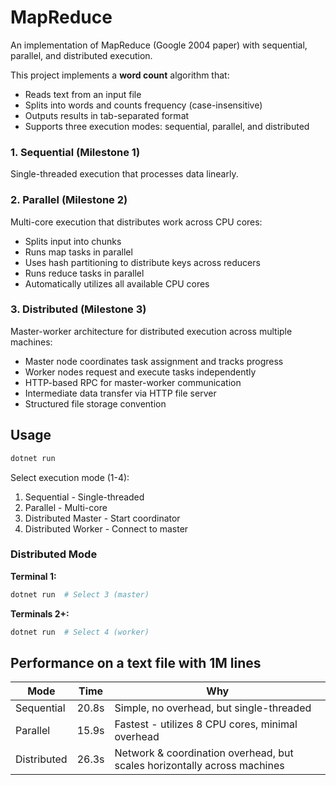# MapReduce

An implementation of MapReduce (Google 2004 paper) with sequential, parallel, and distributed execution.

This project implements a **word count** algorithm that:
- Reads text from an input file
- Splits into words and counts frequency (case-insensitive)
- Outputs results in tab-separated format
- Supports three execution modes: sequential, parallel, and distributed

### 1. Sequential (Milestone 1)
Single-threaded execution that processes data linearly.

### 2. Parallel (Milestone 2)
Multi-core execution that distributes work across CPU cores:
- Splits input into chunks
- Runs map tasks in parallel
- Uses hash partitioning to distribute keys across reducers
- Runs reduce tasks in parallel
- Automatically utilizes all available CPU cores

### 3. Distributed (Milestone 3)
Master-worker architecture for distributed execution across multiple machines:
- Master node coordinates task assignment and tracks progress
- Worker nodes request and execute tasks independently
- HTTP-based RPC for master-worker communication
- Intermediate data transfer via HTTP file server
- Structured file storage convention

## Usage

```bash
dotnet run
```

Select execution mode (1-4):
1. Sequential - Single-threaded
2. Parallel - Multi-core
3. Distributed Master - Start coordinator
4. Distributed Worker - Connect to master

### Distributed Mode

**Terminal 1:**
```bash
dotnet run  # Select 3 (master)
```

**Terminals 2+:**
```bash
dotnet run  # Select 4 (worker)
```

## Performance on a text file with 1M lines

| Mode | Time | Why |
|------|------|------|
| Sequential | 20.8s | Simple, no overhead, but single-threaded |
| Parallel | 15.9s | Fastest - utilizes 8 CPU cores, minimal overhead |
| Distributed | 26.3s | Network & coordination overhead, but scales horizontally across machines |